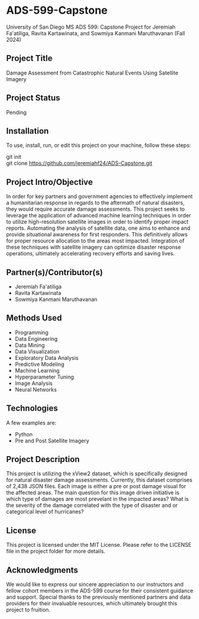# ADS-599-Capstone
University of San Diego MS ADS 599: Capstone Project for Jeremiah Fa'atiliga, Ravita Kartawinata, and Sowmiya Kanmani Maruthavanan (Fall 2024)

## Project Title
Damage Assessment from Catastrophic Natural Events Using Satellite Imagery

## Project Status
Pending

## Installation
To use, install, run, or edit this project on your machine, follow these steps:

git init  
git clone https://github.com/jeremiahf24/ADS-Capstone.git

## Project Intro/Objective
In order for key partners and government agencies to effectively implement a humanitarian response in regards to the aftermath of natural disasters, they would require accurate damage assessments. This project seeks to leverage the application of advanced machine learning techniques in order to utilize high-resolution satellite images in order to identify proper impact reports. Automating the analysis of satellite data, one aims to enhance and provide situational awareness for first responders. This definitively allows for proper resource allocation to the areas most impacted. Integration of these techniques with satellite imagery can optimize disaster response operations, ultimately accelerating recovery efforts and saving lives.

## Partner(s)/Contributor(s)  
*	Jeremiah Fa'atiliga
*	Ravita Kartawinata 
*	Sowmiya Kanmani Maruthavanan

## Methods Used
*	Programming
*	Data Engineering
*	Data Mining 
*	Data Visualization
*	Exploratory Data Analysis
*	Predictive Modeling 
*	Machine Learning
*	Hyperparameter Tuning
*	Image Analysis
*	Neural Networks


## Technologies
A few examples are:
*	Python
*	Pre and Post Satellite Imagery


## Project Description
This project is utilizing the xView2 dataset, which is specifically designed for natural disaster damage assessments. Currently, this dataset comprises of 2,438 JSON files. Each image is either a pre or post damage visual for the affected areas. The main question for this image driven initiative is which type of damages are most prevelant in the impacted areas? What is the severity of the damage correlated with the type of disaster and or categorical level of hurricanes? 

## License
This project is licensed under the MIT License. Please refer to the LICENSE file in the project folder for more details.

## Acknowledgments
We would like to express our sincere appreciation to our instructors and fellow cohort members in the ADS-599 course for their consistent guidance and support. Special thanks to the previously mentioned partners and data providers for their invaluable resources, which ultimately brought this project to fruition.
